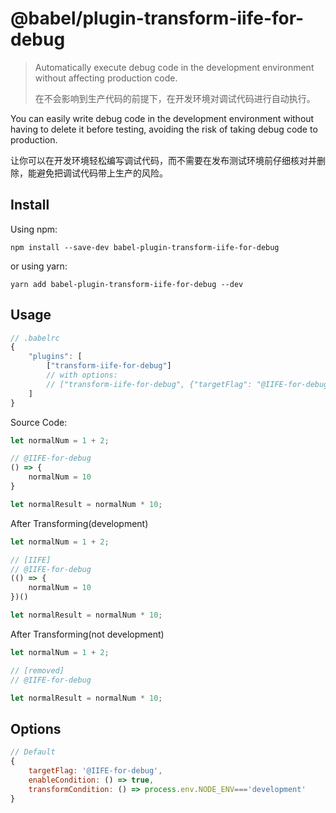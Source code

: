 # @babel/plugin-transform-iife-for-debug

> Automatically execute debug code in the development environment without affecting production code.
> 
> 在不会影响到生产代码的前提下，在开发环境对调试代码进行自动执行。

You can easily write debug code in the development environment without having to delete it before testing, avoiding the risk of taking debug code to production.

让你可以在开发环境轻松编写调试代码，而不需要在发布测试环境前仔细核对并删除，能避免把调试代码带上生产的风险。

## Install

Using npm:

```shell
npm install --save-dev babel-plugin-transform-iife-for-debug
```

or using yarn:

```shell
yarn add babel-plugin-transform-iife-for-debug --dev
```

## Usage
```js
// .babelrc
{
    "plugins": [
        ["transform-iife-for-debug"]
        // with options:
        // ["transform-iife-for-debug", {"targetFlag": "@IIFE-for-debug", ...}]
    ]
}
```

Source Code:
```javascript
let normalNum = 1 + 2;

// @IIFE-for-debug
() => {
    normalNum = 10
}

let normalResult = normalNum * 10;
```

After Transforming(development)
```javascript
let normalNum = 1 + 2;

// [IIFE]
// @IIFE-for-debug
(() => {
    normalNum = 10
})()

let normalResult = normalNum * 10;
```

After Transforming(not development)
```javascript
let normalNum = 1 + 2;

// [removed]
// @IIFE-for-debug

let normalResult = normalNum * 10;
```

## Options

```javascript
// Default
{   
    targetFlag: '@IIFE-for-debug',
    enableCondition: () => true,
    transformCondition: () => process.env.NODE_ENV==='development'
}
```